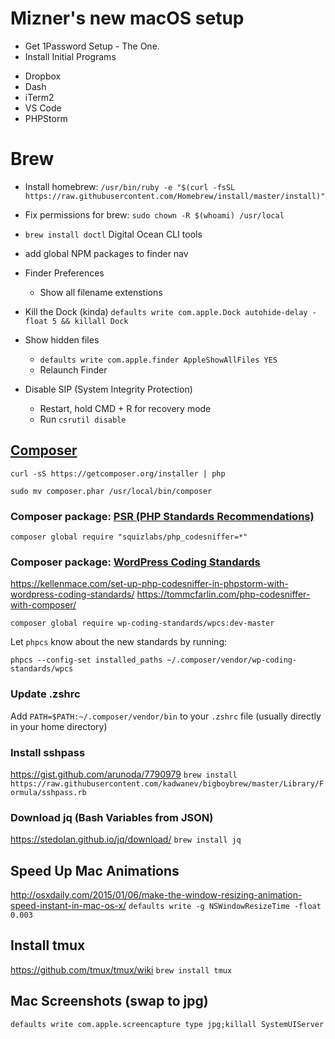 # Mizner's new macOS setup

* Get 1Password Setup - The One.
* Install Initial Programs
 - Dropbox
 - Dash
 - iTerm2
 - VS Code
 - PHPStorm

# Brew
* Install homebrew: `/usr/bin/ruby -e "$(curl -fsSL https://raw.githubusercontent.com/Homebrew/install/master/install)"`
* Fix permissions for brew: `sudo chown -R $(whoami) /usr/local`
* `brew install doctl` Digital Ocean CLI tools


* add global NPM packages to finder nav
* Finder Preferences
  - Show all filename extenstions
* Kill the Dock (kinda) `defaults write com.apple.Dock autohide-delay -float 5 && killall Dock`
* Show hidden files 
  - `defaults write com.apple.finder AppleShowAllFiles YES`
  - Relaunch Finder
* Disable SIP (System Integrity Protection)
  - Restart, hold CMD + R for recovery mode
  - Run `csrutil disable`

## [Composer](https://getcomposer.org/)
`curl -sS https://getcomposer.org/installer | php` 

`sudo mv composer.phar /usr/local/bin/composer`

### Composer package: [PSR (PHP Standards Recommendations)](http://www.php-fig.org/psr/)

`composer global require "squizlabs/php_codesniffer=*"`

### Composer package: [WordPress Coding Standards](https://github.com/WordPress-Coding-Standards/WordPress-Coding-Standards/)
https://kellenmace.com/set-up-php-codesniffer-in-phpstorm-with-wordpress-coding-standards/
https://tommcfarlin.com/php-codesniffer-with-composer/

`composer global require wp-coding-standards/wpcs:dev-master`

Let `phpcs` know about the new standards by running:

`phpcs --config-set installed_paths ~/.composer/vendor/wp-coding-standards/wpcs`

### Update .zshrc
Add `PATH=$PATH:~/.composer/vendor/bin` to your `.zshrc` file (usually directly in your home directory)

### Install sshpass
https://gist.github.com/arunoda/7790979
`brew install https://raw.githubusercontent.com/kadwanev/bigboybrew/master/Library/Formula/sshpass.rb`

### Download jq (Bash Variables from JSON)
https://stedolan.github.io/jq/download/
`brew install jq`

## Speed Up Mac Animations
http://osxdaily.com/2015/01/06/make-the-window-resizing-animation-speed-instant-in-mac-os-x/
`defaults write -g NSWindowResizeTime -float 0.003`

## Install tmux
https://github.com/tmux/tmux/wiki
`brew install tmux`

## Mac Screenshots (swap to jpg)
`defaults write com.apple.screencapture type jpg;killall SystemUIServer`
